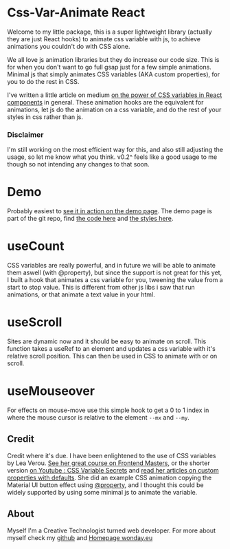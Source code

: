 # Css-Var-Animate React

Welcome to my little package, this is a super lightweight library (actually they are just React hooks) to animate css variable with js, to achieve animations you couldn't do with CSS alone.

We all love js animation libraries but they do increase our code size. This is for when you don't want to go full gsap just for a few simple animations. Minimal js that simply animates CSS variables (AKA custom properties), for you to do the rest in CSS.

I've written a little article on medium [on the power of CSS variables in React components](https://medium.com/p/153838e70b56) in general. These animation hooks are the equivalent for animations, let js do the animation on a css variable, and do the rest of your styles in css rather than js.

### Disclaimer

I'm still working on the most efficient way for this, and also still adjusting the usage, so let me know what you think.
v0.2^ feels like a good usage to me though so not intending any changes to that soon.

# Demo

Probably easiest to [see it in action on the demo page](https://css-var-animate.netlify.app/). The demo page is part of the git repo, find [the code here](https://github.com/Britnell/css-var-animate/blob/main/demo/src/App.tsx) and [the styles here](https://github.com/Britnell/css-var-animate/blob/main/demo/src/App.css).

# useCount

CSS variables are really powerful, and in future we will be able to animate them aswell (with @property), but since the support is not great for this yet, I built a hook that animates a css variable for you, tweening the value from a start to stop value. This is different from other js libs i saw that run animations, or that animate a text value in your html.

# useScroll

Sites are dynamic now and it should be easy to animate on scroll. This function takes a useRef to an element and updates a css variable with it's relative scroll position. This can then be used in CSS to animate with or on scroll.

# useMouseover

For effects on mouse-move use this simple hook to get a 0 to 1 index in where the mouse cursor is relative to the element `--mx` and `--my`.

## Credit

Credit where it's due. I have been enlightened to the use of CSS variables by Lea Verou. [See her great course on Frontend Masters](https://frontendmasters.com/courses/css-variables/), or the shorter version [on Youtube : CSS Variable Secrets](https://www.youtube.com/watch?v=ZuZizqDF4q8) and [read her articles on custom properties with defaults](https://lea.verou.me/2021/10/custom-properties-with-defaults/). She did an example CSS animation copying the Material UI button effect using [@property](https://developer.mozilla.org/en-US/docs/Web/CSS/@property), and I thought this could be widely supported by using some minimal js to animate the variable.

## About

Myself I'm a Creative Technologist turned web developer. For more about myself check my [github](https://github.com/Britnell/) and [Homepage wonday.eu](https://wonday.eu/)
